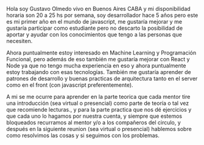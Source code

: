 Hola soy Gustavo Olmedo vivo en Buenos Aires CABA y mi disponibilidad horaria son 20 a 25 hs por semana, soy desarrollador hace 5 años pero este es mi primer año en el mundo de javascript, me gustaría mejorar y me gustaría participar como estudiante pero no descarto la posibilidad de aportar y ayudar con los conocimientos que tengo a las personas que necesiten.

Ahora puntualmente estoy interesado en Machine Learning y Programación Funcional, pero además de eso también me gustaría mejorar con React y Node ya que no tengo mucha experiencia en eso y ahora puntualmente estoy trabajando con esas tecnologías. También me gustaría aprender de patrones de desarrollo y buenas practicas de arquitectura tanto en el server como en el front (con javascript preferentemente).

A mi se me ocurre para aprender en la parte teorica que cada mentor tire una introducción (sea virtual o presencial) como parte de teoría o tal vez que recomiende lecturas., y para la parte practica que nos dé ejercicios y que cada uno lo hagamos por nuestra cuenta, y siempre que estemos bloqueados recurramos al mentor y/o a los compañeros del circulo, y después en la siguiente reunion (sea virtual o presencial) hablemos sobre como resolvimos las cosas y si seguimos con los problemas.
